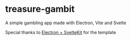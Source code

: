 # treasure-gambit
A simple gambling app made with Electron, Vite and Svelte

Special thanks to [Electron + SvelteKit](https://github.com/braebo/sveltekit-electron) for the template
